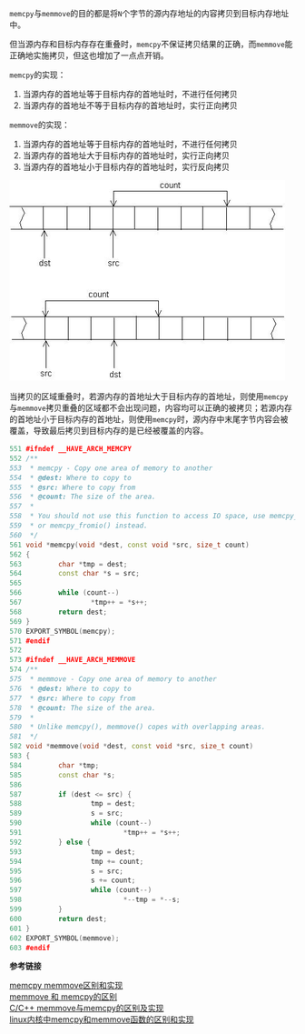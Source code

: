 `memcpy`与`memmove`的目的都是将`N`个字节的源内存地址的内容拷贝到目标内存地址中。

但当源内存和目标内存存在重叠时，`memcpy`不保证拷贝结果的正确，而`memmove`能正确地实施拷贝，但这也增加了一点点开销。

`memcpy`的实现：
1. 当源内存的首地址等于目标内存的首地址时，不进行任何拷贝
2. 当源内存的首地址不等于目标内存的首地址时，实行正向拷贝

`memmove`的实现：
1. 当源内存的首地址等于目标内存的首地址时，不进行任何拷贝
2. 当源内存的首地址大于目标内存的首地址时，实行正向拷贝
3. 当源内存的首地址小于目标内存的首地址时，实行反向拷贝

![](memcpy与memmove区别和实现/1.jpg)

当拷贝的区域重叠时，若源内存的首地址大于目标内存的首地址，则使用`memcpy`与`memmove`拷贝重叠的区域都不会出现问题，内容均可以正确的被拷贝；若源内存的首地址小于目标内存的首地址，则使用`memcpy`时，源内存中末尾字节内容会被覆盖，导致最后拷贝到目标内存的是已经被覆盖的内容。

```cpp
551 #ifndef __HAVE_ARCH_MEMCPY
552 /**
553  * memcpy - Copy one area of memory to another
554  * @dest: Where to copy to
555  * @src: Where to copy from
556  * @count: The size of the area.
557  *
558  * You should not use this function to access IO space, use memcpy_toio()
559  * or memcpy_fromio() instead.
560  */
561 void *memcpy(void *dest, const void *src, size_t count)
562 {
563         char *tmp = dest;
564         const char *s = src;
565
566         while (count--)
567                 *tmp++ = *s++;
568         return dest;
569 }
570 EXPORT_SYMBOL(memcpy);
571 #endif
572
573 #ifndef __HAVE_ARCH_MEMMOVE
574 /**
575  * memmove - Copy one area of memory to another
576  * @dest: Where to copy to
577  * @src: Where to copy from
578  * @count: The size of the area.
579  *
580  * Unlike memcpy(), memmove() copes with overlapping areas.
581  */
582 void *memmove(void *dest, const void *src, size_t count)
583 {
584         char *tmp;
585         const char *s;
586
587         if (dest <= src) {
588                 tmp = dest;
589                 s = src;
590                 while (count--)
591                         *tmp++ = *s++;
592         } else {
593                 tmp = dest;
594                 tmp += count;
595                 s = src;
596                 s += count;
597                 while (count--)
598                         *--tmp = *--s;
599         }
600         return dest;
601 }
602 EXPORT_SYMBOL(memmove);
603 #endif
```

**参考链接**

[memcpy memmove区别和实现](http://blog.csdn.net/hanchaoman/article/details/7937224)</br>
[memmove 和 memcpy的区别](http://blog.chinaunix.net/uid-26495963-id-3080058.html)</br>
[C/C++ memmove与memcpy的区别及实现](http://www.cnblogs.com/lyl-312/p/5514988.html)</br>
[linux内核中memcpy和memmove函数的区别和实现](http://blog.csdn.net/ce123_zhouwei/article/details/9002276)
